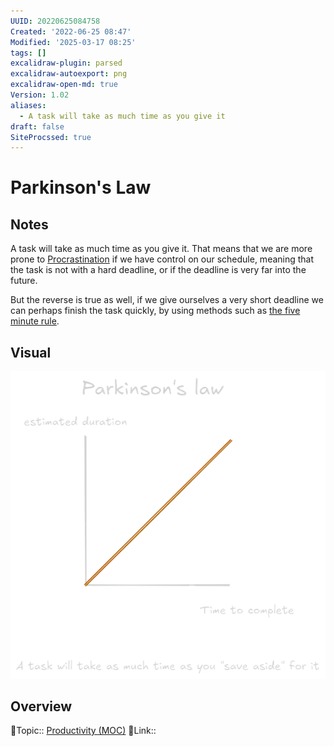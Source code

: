 ```yaml
---
UUID: 20220625084758
Created: '2022-06-25 08:47'
Modified: '2025-03-17 08:25'
tags: []
excalidraw-plugin: parsed
excalidraw-autoexport: png
excalidraw-open-md: true
Version: 1.02
aliases:
  - A task will take as much time as you give it
draft: false
SiteProcssed: true
---
```


# Parkinson's Law

## Notes

A task will take as much time as you give it.
That means that we are more prone to [Procrastination](/notes/procrastination.md) if we have control on our schedule, meaning that the task is not with a hard deadline, or if the deadline is very far into the future.

But the reverse is true as well, if we give ourselves a very short deadline we can perhaps finish the task quickly, by using methods such as [the five minute rule](/notes/5-minute-rule.md).

## Visual

![Parkinsons Law.webp](/notes/parkinsons-law.webp)

## Overview
🔼Topic:: [Productivity (MOC)](/mocs/productivity-moc.md)
🔗Link:: 


